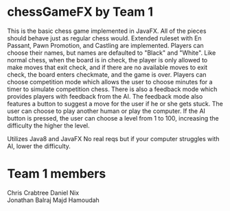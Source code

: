 # chessGameFX by Team 1

This is the basic chess game implemented in JavaFX. All of the pieces should behave just as regular chess would. Extended ruleset with En Passant, Pawn Promotion, and Castling are implemented. Players can choose their names, but names are defaulted to "Black" and "White". Like normal chess, when the board is in check, the player is only allowed to make moves that exit check, and if there are no available moves to exit check, the board enters checkmate, and the game is over. Players can choose competition mode which allows the user to choose minutes for a timer to simulate competition chess. There is also a feedback mode which provides players with feedback from the AI. The feedback mode also features a button to suggest a move for the user if he or she gets stuck. The user can choose to play another human or play the computer. If the AI button is pressed, the user can choose a level from 1 to 100, increasing the difficulty the higher the level.

Utilizes Java8 and JavaFX
No real reqs but if your computer struggles with AI, lower the difficulty.

# Team 1 members

Chris Crabtree 
Daniel Nix  
Jonathan Balraj
Majd Hamoudah
